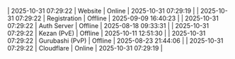 | 2025-10-31 07:29:22 | Website | Online | 2025-10-31 07:29:19 |
| 2025-10-31 07:29:22 | Registration | Offline | 2025-09-09 16:40:23 |
| 2025-10-31 07:29:22 | Auth Server | Offline | 2025-08-18 09:33:31 |
| 2025-10-31 07:29:22 | Kezan (PvE) | Offline | 2025-10-11 12:51:30 |
| 2025-10-31 07:29:22 | Gurubashi (PvP) | Offline | 2025-08-23 21:44:06 |
| 2025-10-31 07:29:22 | Cloudflare | Online | 2025-10-31 07:29:19 |
